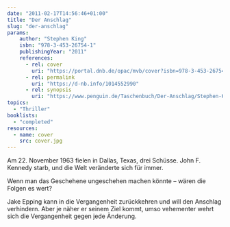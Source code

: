 ```yaml
---
date: "2011-02-17T14:56:46+01:00"
title: "Der Anschlag"
slug: "der-anschlag"
params:
    author: "Stephen King"
    isbn: "978-3-453-26754-1"
    publishingYear: "2011"
    references:
      - rel: cover
        uri: "https://portal.dnb.de/opac/mvb/cover?isbn=978-3-453-26754-1"
      - rel: permalink
        uri: "https://d-nb.info/1014552990"
      - rel: synopsis
        uri: "https://www.penguin.de/Taschenbuch/Der-Anschlag/Stephen-King/Heyne/e600973.rhd"
topics:
  - "Thriller"
booklists:
  - "completed"
resources:
  - name: cover
    src: cover.jpg
---
```

Am 22. November 1963 fielen in Dallas, Texas, drei Schüsse. John F. Kennedy 
starb, und die Welt veränderte sich für immer.

Wenn man das Geschehene ungeschehen machen könnte – wären die Folgen es wert?

Jake Epping kann in die Vergangenheit zurückkehren und will den Anschlag 
verhindern. Aber je näher er seinem Ziel kommt, umso vehementer wehrt sich die 
Vergangenheit gegen jede Änderung.